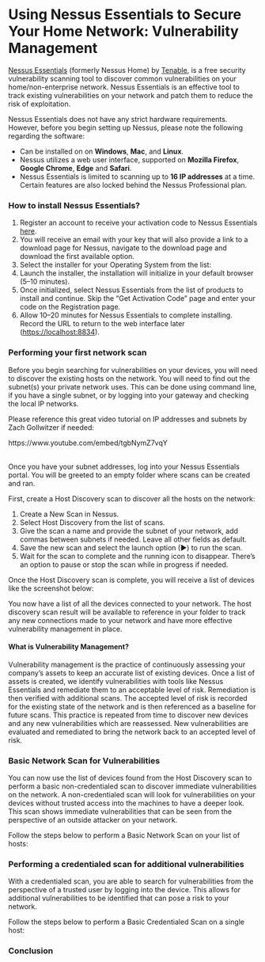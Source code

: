 <h1>Using Nessus Essentials to Secure Your Home Network: Vulnerability Management</h1>
<p><a href="https://www.tenable.com/products/nessus/nessus-essentials">Nessus Essentials</a> (formerly Nessus Home) by <a href="https://www.tenable.com/products/vulnerability-management">Tenable</a>, is a free security vulnerability scanning tool to discover common vulnerabilities on your home/non-enterprise network. Nessus Essentials is an effective tool to track existing vulnerabilities on your network and patch them to reduce the risk of exploitation.</p>
<p>Nessus Essentials does not have any strict hardware requirements. However, before you begin setting up Nessus, please note the following regarding the software:</p>
<ul>
  <li>Can be installed on on <b>Windows</b>, <b>Mac</b>, and <b>Linux</b>.</li>
  <li>Nessus utilizes a web user interface, supported on <b>Mozilla Firefox</b>, <b>Google Chrome</b>, <b>Edge</b> and <b>Safari</b>.</li>
  <li>Nessus Essentials is limited to scanning up to <b>16 IP addresses</b> at a time. Certain features are also locked behind the Nessus Professional plan.</li>
</ul>
<h3>How to install Nessus Essentials?</h3>
<ol>
  <li>Register an account to receive your activation code to Nessus Essentials <a href="https://www.tenable.com/products/nessus/nessus-essentials">here</a>.</li>
  <li>You will receive an email with your key that will also provide a link to a download page for Nessus, navigate to the download page and download the first available option.</li>
  <li>Select the installer for your Operating System from the list:</li>
  <li>Launch the installer, the installation will initialize in your default browser (5–10 minutes).</li>
  <li>Once initialized, select Nessus Essentials from the list of products to install and continue. Skip the “Get Activation Code” page and enter your code on the Registration page.</li>
  <li>Allow 10–20 minutes for Nessus Essentials to complete installing. Record the URL to return to the web interface later (<a href="https://localhost:8834">https://localhost:8834</a>).</li>
</ol>

<h3>Performing your first network scan</h3>
<p>Before you begin searching for vulnerabilities on your devices, you will need to discover the existing hosts on the network. You will need to find out the subnet(s) your private network uses. This can be done using command line, if you have a single subnet, or by logging into your gateway and checking the local IP networks.</p>
<p>Please reference this great video tutorial on IP addresses and subnets by Zach Gollwitzer if needed:</p>
https://www.youtube.com/embed/tgbNymZ7vqY
<br><br>
<p>Once you have your subnet addresses, log into your Nessus Essentials portal. You will be greeted to an empty folder where scans can be created and ran.</p>
<p>First, create a Host Discovery scan to discover all the hosts on the network:</p>
<ol>
  <li>Create a New Scan in Nessus.</li>
  <li>Select Host Discovery from the list of scans.</li>
  <li>Give the scan a name and provide the subnet of your network, add commas between subnets if needed. Leave all other fields as default.</li>
  <li>Save the new scan and select the launch option (▶) to run the scan.</li>
  <li>Wait for the scan to complete and the running icon to disappear. There’s an option to pause or stop the scan while in progress if needed.</li>
</ol>
<p>Once the Host Discovery scan is complete, you will receive a list of devices like the screenshot below:</p>
<p>You now have a list of all the devices connected to your network. The host discovery scan result will be available to reference in your folder to track any new connections made to your network and have more effective vulnerability management in place.</p>
<h4>What is Vulnerability Management?</h4>
<p>Vulnerability management is the practice of continuously assessing your company’s assets to keep an accurate list of existing devices. Once a list of assets is created, we identify vulnerabilities with tools like Nessus Essentials and remediate them to an acceptable level of risk. Remediation is then verified with additional scans. The accepted level of risk is recorded for the existing state of the network and is then referenced as a baseline for future scans. This practice is repeated from time to discover new devices and any new vulnerabilities which are reassessed. New vulnerabilities are evaluated and remediated to bring the network back to an accepted level of risk.</p>

<h3>Basic Network Scan for Vulnerabilities</h3>
<p>You can now use the list of devices found from the Host Discovery scan to perform a basic non-credentialed scan to discover immediate vulnerabilities on the network. A non-credentialed scan will look for vulnerabilities on your devices without trusted access into the machines to have a deeper look. This scan shows immediate vulnerabilities that can be seen from the perspective of an outside attacker on your network.</p>
<p>Follow the steps below to perform a Basic Network Scan on your list of hosts:</p>


<h3>Performing a credentialed scan for additional vulnerabilities</h3>
<p>With a credentialed scan, you are able to search for vulnerabilities from the perspective of a trusted user by logging into the device. This allows for additional vulnerabilities to be identified that can pose a risk to your network.</p>
<p>Follow the steps below to perform a Basic Credentialed Scan on a single host:</p>

<h3>Conclusion</h3>
